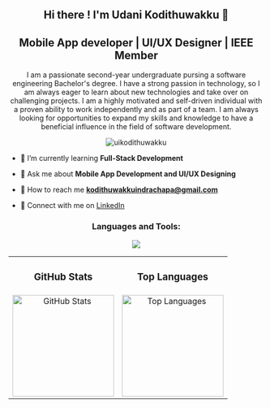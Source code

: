 <h2 align="center"> Hi there ! I'm Udani Kodithuwakku 👋</h2>

<h2 align="center"> Mobile App developer | UI/UX Designer | IEEE Member </h2>

<div align = "center"> 
    <p> 
        I am a passionate second-year undergraduate pursing a software engineering Bachelor's degree. I have a strong passion in technology, so I am always eager to learn about new technologies and take over on challenging projects. I am a highly motivated and self-driven individual with a proven ability to work independently and as part of a team. I am always looking for opportunities to expand my skills and knowledge to have a beneficial influence in the field of software development.
    </p>
</div>

<p align="center">
  <img src="https://komarev.com/ghpvc/?username=uikodithuwakku&label=Profile%20views&color=ff00ff&style=flat" alt="uikodithuwakku" />
</p>

- 🌱 I’m currently learning **Full-Stack Development**

- 💬 Ask me about **Mobile App Development and UI/UX Designing**

- 📧 How to reach me **kodithuwakkuindrachapa@gmail.com**

- 💼 Connect with me on [LinkedIn](https://www.linkedin.com/in/udani-kodithuwakku/)

<h3 align="center">Languages and Tools:</h3>
<p align="center">
  <a href="https://skillicons.dev">
    <img src="https://skillicons.dev/icons?i=html,css,js,java,php,dart,flutter,c,cs,dotnet,git,github,bootstrap,mysql,firebase,androidstudio,vscode,visualstudio,figma&theme=dark&perline=13" />
  </a>
</p>

<table align="center">
  <tr>
    <td align="center"><h3>GitHub Stats</h3></td>
    <td align="center"><h3>Top Languages</h3></td>
  </tr>
  <tr>
    <td align="center">
      <img src="https://github-readme-stats.vercel.app/api?username=uikodithuwakku&show_icons=true&theme=tokyonight" alt="GitHub Stats" height="200"/>
    </td>
    <td align="center">
      <img src="https://github-readme-stats.vercel.app/api/top-langs/?username=uikodithuwakku&layout=compact&theme=tokyonight" alt="Top Languages" height="200"/>
    </td>
  </tr>
</table>
